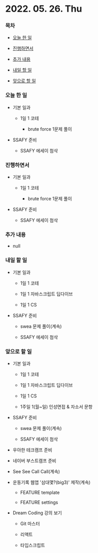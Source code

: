 # 2022. 05. 26. Thu

### 목차

- [오늘 한 일](#오늘-한-일)

- [진행하면서](#진행하면서)

- [추가 내용](#추가-내용)

- [내일 할 일](#내일-할-일)

- [앞으로 할 일](#앞으로-할-일)

### 오늘 한 일

- 기본 일과

  - 1일 1 코테

    - brute force 1문제 풀이

- SSAFY 준비

  - SSAFY 에세이 첨삭

### 진행하면서

- 기본 일과

  - 1일 1 코테

    - brute force 1문제 풀이

- SSAFY 준비

  - SSAFY 에세이 첨삭

### 추가 내용

- null

### 내일 할 일

- 기본 일과

  - 1일 1 코테

  - 1일 1 자바스크립트 딥다이브

  - 1일 1 CS

- SSAFY 준비

  - swea 문제 풀이(계속)

  - SSAFY 에세이 첨삭

### 앞으로 할 일

- 기본 일과

  - 1일 1 코테

  - 1일 1 자바스크립트 딥다이브

  - 1일 1 CS

  - 1주일 1(월~일) 인성면접 & 자소서 문항

- SSAFY 준비

  - swea 문제 풀이(계속)

  - SSAFY 에세이 첨삭

- 우아한 테크캠프 준비

- 네이버 부스트캠프 준비

- See See Call Call(계속)

- 운동기록 웹앱 '삼대몇?(big3)' 제작(계속)

  - FEATURE template

  - FEATURE settings

- Dream Coding 강의 보기

  - Git 마스터

  - 리액트

  - 타입스크립트

<br><br>
